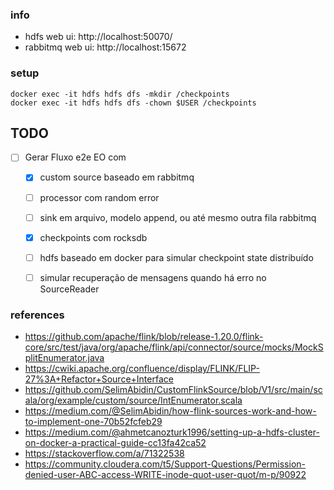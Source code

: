 ### info

- hdfs web ui: http://localhost:50070/
- rabbitmq web ui: http://localhost:15672

### setup

```shell
docker exec -it hdfs hdfs dfs -mkdir /checkpoints
docker exec -it hdfs hdfs dfs -chown $USER /checkpoints

```


## TODO

- [ ] Gerar Fluxo e2e EO com
    - [x] custom source baseado em rabbitmq
    - [ ] processor com random error
    - [ ] sink em arquivo, modelo append, ou até mesmo outra fila rabbitmq
    - [x] checkpoints com rocksdb
    - [ ] hdfs baseado em docker para simular checkpoint state distribuído
    - [ ] simular recuperação de mensagens quando há erro no SourceReader 


### references

- https://github.com/apache/flink/blob/release-1.20.0/flink-core/src/test/java/org/apache/flink/api/connector/source/mocks/MockSplitEnumerator.java
- https://cwiki.apache.org/confluence/display/FLINK/FLIP-27%3A+Refactor+Source+Interface
- https://github.com/SelimAbidin/CustomFlinkSource/blob/V1/src/main/scala/org/example/custom/source/IntEnumerator.scala
- https://medium.com/@SelimAbidin/how-flink-sources-work-and-how-to-implement-one-70b52fcfeb29
- https://medium.com/@ahmetcanozturk1996/setting-up-a-hdfs-cluster-on-docker-a-practical-guide-cc13fa42ca52
- https://stackoverflow.com/a/71322538
- https://community.cloudera.com/t5/Support-Questions/Permission-denied-user-ABC-access-WRITE-inode-quot-user-quot/m-p/90922